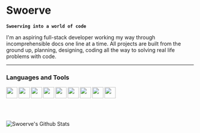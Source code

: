 # Swoerve

**`Swoerving into a world of code`**

I'm an aspiring full-stack developer working my way through incomprehensible docs one line at a time. All projects are built from the ground up, planning, designing, coding all the way to solving real life problems with code.

---

### Languages and Tools

<img align="left" width="30px" src="https://cdn.jsdelivr.net/gh/devicons/devicon@latest/icons/javascript/javascript-plain.svg" />
<img align="left" width="30px" src="https://cdn.jsdelivr.net/gh/devicons/devicon@latest/icons/typescript/typescript-plain.svg" />
<img align="left" width="30px" src="https://cdn.jsdelivr.net/gh/devicons/devicon@latest/icons/html5/html5-plain.svg" />
<img align="left" width="30px" src="https://cdn.jsdelivr.net/gh/devicons/devicon@latest/icons/css3/css3-plain.svg" />
<img align="left" width="30px" src="https://cdn.jsdelivr.net/gh/devicons/devicon@latest/icons/nodejs/nodejs-plain.svg" />
<img align="left" width="30px" src="https://cdn.jsdelivr.net/gh/devicons/devicon@latest/icons/vuejs/vuejs-original.svg" />
<img align="left" width="30px" src="https://cdn.jsdelivr.net/gh/devicons/devicon@latest/icons/python/python-plain.svg" />
<img align="left" width="30px" src="https://cdn.jsdelivr.net/gh/devicons/devicon@latest/icons/linux/linux-original.svg" />
<img align="left" width="30px" src="https://cdn.jsdelivr.net/gh/devicons/devicon@latest/icons/git/git-plain.svg" />

<br />
<br />
<br />

#

![Swoerve's Github Stats](https://github-readme-stats.vercel.app/api?username=Swoerve&show_icons=true&theme=gruvbox)
          
<!--
**Swoerve/Swoerve** is a ✨ _special_ ✨ repository because its `README.md` (this file) appears on your GitHub profile.

Here are some ideas to get you started:

- 🔭 I’m currently working on ...
- 🌱 I’m currently learning ...
- 👯 I’m looking to collaborate on ...
- 🤔 I’m looking for help with ...
- 💬 Ask me about ...
- 📫 How to reach me: ...
- 😄 Pronouns: ...
- ⚡ Fun fact: ...
-->

